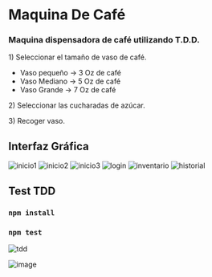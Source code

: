 <h1>Maquina De Café</h1>
<h3>Maquina dispensadora de café utilizando T.D.D.</h3>
<p>1) Seleccionar el tamaño de vaso de café.</p>
<ul>
  <li>Vaso pequeño -> 3 Oz de café</li>
  <li>Vaso Mediano -> 5 Oz de café</li>
  <li>Vaso Grande -> 7 Oz de café</li>
</ul>
<p>2) Seleccionar las cucharadas de azúcar.</p>
<p>3) Recoger vaso.</p>

<h2>Interfaz Gráfica</h2>

![inicio1](https://user-images.githubusercontent.com/84743111/163456632-10db3254-2a81-41f9-9c8f-eef7bdb423f1.png)
![inicio2](https://user-images.githubusercontent.com/84743111/163456664-5d90ccfe-9012-4b2e-9243-99b16891d309.png)
![inicio3](https://user-images.githubusercontent.com/84743111/163456709-5fde38a7-bcf8-4944-9e4b-d01b33e6c071.png)
![login](https://user-images.githubusercontent.com/84743111/163456982-d035bd59-3320-4696-9985-d3d0928869b5.png)
![inventario](https://user-images.githubusercontent.com/84743111/163457259-66642388-9177-4a63-9e60-f7e60dadb954.png)
![historial](https://user-images.githubusercontent.com/84743111/163457448-91c552d3-6dd5-4a24-86ba-038f102ff2dc.png)


<h2>Test TDD</h2>

### `npm install`

### `npm test`


![tdd](https://user-images.githubusercontent.com/84743111/163453913-ea35a8a3-8a54-49b2-b05d-a864ff0874c2.png)


![image](https://user-images.githubusercontent.com/84743111/163826418-12acf54b-002a-4e2d-ab9d-01d9b4fdda7e.png)


